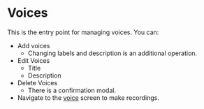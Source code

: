 # Voices

This is the entry point for managing voices.
You can:

* Add voices
  * Changing labels and description is an additional operation.
* Edit Voices
  * Title
  * Description
* Delete Voices
  * There is a confirmation modal.
* Navigate to the [voice](./voice.md) screen to make recordings.
